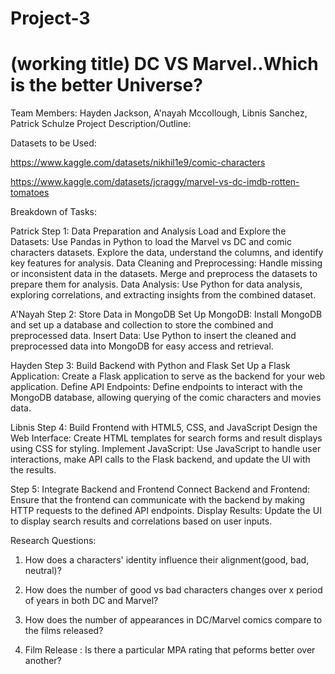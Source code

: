 # Project-3
# (working title) DC VS Marvel..Which is the better Universe? 
Team Members: Hayden Jackson, A'nayah Mccollough, Libnis Sanchez, Patrick Schulze
Project Description/Outline:


Datasets to be Used:

https://www.kaggle.com/datasets/nikhil1e9/comic-characters

https://www.kaggle.com/datasets/jcraggy/marvel-vs-dc-imdb-rotten-tomatoes


Breakdown of Tasks:

Patrick
Step 1: Data Preparation and Analysis
Load and Explore the Datasets:
Use Pandas in Python to load the Marvel vs DC and comic characters datasets.
Explore the data, understand the columns, and identify key features for analysis.
Data Cleaning and Preprocessing:
Handle missing or inconsistent data in the datasets.
Merge and preprocess the datasets to prepare them for analysis.
Data Analysis:
Use Python for data analysis, exploring correlations, and extracting insights from the combined dataset.

A'Nayah
Step 2: Store Data in MongoDB
Set Up MongoDB:
Install MongoDB and set up a database and collection to store the combined and preprocessed data.
Insert Data:
Use Python to insert the cleaned and preprocessed data into MongoDB for easy access and retrieval.

Hayden
Step 3: Build Backend with Python and Flask
Set Up a Flask Application:
Create a Flask application to serve as the backend for your web application.
Define API Endpoints:
Define endpoints to interact with the MongoDB database, allowing querying of the comic characters and movies data.

Libnis
Step 4: Build Frontend with HTML5, CSS, and JavaScript
Design the Web Interface:
Create HTML templates for search forms and result displays using CSS for styling.
Implement JavaScript:
Use JavaScript to handle user interactions, make API calls to the Flask backend, and update the UI with the results.

Step 5: Integrate Backend and Frontend
Connect Backend and Frontend:
Ensure that the frontend can communicate with the backend by making HTTP requests to the defined API endpoints.
Display Results:
Update the UI to display search results and correlations based on user inputs.

Research Questions: 

1. How does a characters' identity influence their alignment(good, bad, neutral)?

2.   How does the number of good vs bad characters changes over x period of years in both DC and Marvel?

3.   How does the number of appearances in  DC/Marvel comics compare to the films released?

4.   Film Release : Is there a particular MPA rating that peforms better over another?  
